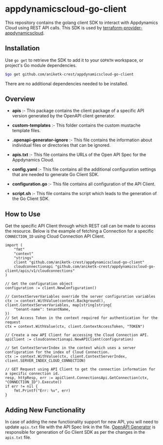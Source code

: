 # appdynamicscloud-go-client

 This repository contains the golang client SDK to interact with Appdynamics Cloud using REST API calls. This SDK is used by [terraform-provider-appdynamicscloud](https://github.com/AniketK-Crest/terraform-provider-appdynamicscloud).

## Installation ##

Use `go get` to retrieve the SDK to add it to your `GOPATH` workspace, or project's Go module dependencies.


```sh
$go get github.com/aniketk-crest/appdynamicscloud-go-client
```

There are no additional dependencies needed to be installed.

## Overview ##
  
* <strong>apis</strong> :- This package contains the client package of a specific API version generated by the OpenAPI client generator.

* <strong>custom-templates</strong> :- This folder contains the custom mustache template files.

* <strong>.openapi-generator-ignore</strong> :- This file contains the information about individual files or directories that can be ignored.

* <strong>apis.txt</strong> :- This file contains the URLs of the Open API Spec for the Appdynamics Cloud.

* <strong>config.yaml</strong> :- This file contains all the additional configuration settings that are needed to generate Go Client SDK.

* <strong>configuration.go</strong> :- This file contains all configuration of the API Client.

* <strong>script.sh</strong> :- This file contains the script which leads to the generation of the Go Client SDK.

## How to Use ##
Get the specific API Client through which REST call can be made to access the resource. Below is the example of fetching a Connection for a specific `CONNECTION_ID` using Cloud Connection API Client.

```golang
import (
    "fmt"
    "context"
    "strings"
    client "github.com/aniketk-crest/appdynamicscloud-go-client"
    cloudconnectionapi "github.com/aniketk-crest/appdynamicscloud-go-client/apis/v1/cloudconnections"
)

// Get the configuration object
configuration := client.NewConfiguration()

// ContextServerVariables override the server configuration variables
ctx := context.WithValue(context.Background(), client.ContextServerVariables, map[string]string{
    "tenant-name": tenantName,
})
// Set Access Token in the context required for authentication for the request
ctx = context.WithValue(ctx, client.ContextAccessToken, "TOKEN")

// Create a new API Client for accessing the Cloud Connection API.
apiClient := cloudconnectionapi.NewAPIClient(configuration)

// Set ContextServerIndex in the context which uses a server configuration for the index of Cloud Connection.
ctx := context.WithValue(ctx, client.ContextServerIndex, client.SERVER_INDEX_CLOUD_CONNECTION)

// GET Request using API Client to get the connection information for a specific connection id.
resp, httpResp, err := apiClient.ConnectionsApi.GetConnection(ctx, "CONNECTION_ID").Execute()
if err != nil {
    fmt.Printf("Err: %v", err)
}

```

## Adding New Functionality ##
In case of adding the new functionality support for new API, you will need to update `apis.txt` file with the API Spec link in the file. [OpenAPI Generator](https://openapi-generator.tech/) is responsible for generation of Go Client SDK as per the changes in the `apis.txt` file. 
